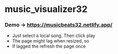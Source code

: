 # music_visualizer32
### Demo -> https://musicbeats32.netlify.app/

- Just select a local song. Then click play
- The page might lag when resized, so
- If lagged the refresh the page once
